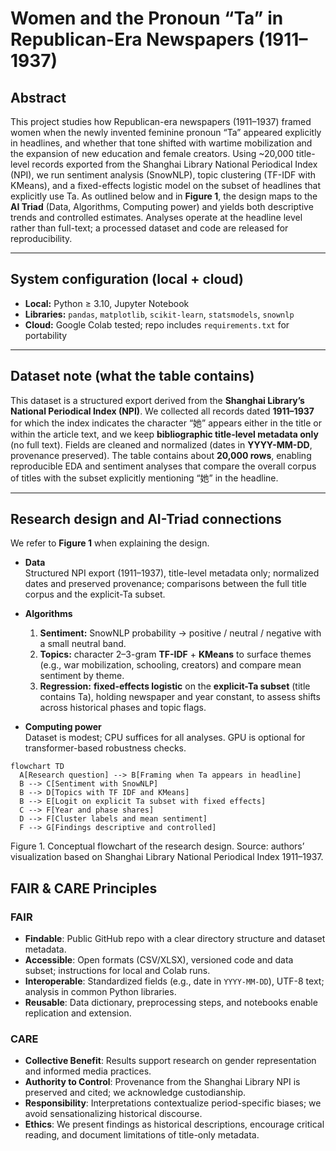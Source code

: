 # Women and the Pronoun “Ta” in Republican-Era Newspapers (1911–1937)

## Abstract
This project studies how Republican-era newspapers (1911–1937) framed women when the newly invented feminine pronoun “Ta” appeared explicitly in headlines, and whether that tone shifted with wartime mobilization and the expansion of new education and female creators. Using ~20,000 title-level records exported from the Shanghai Library National Periodical Index (NPI), we run sentiment analysis (SnowNLP), topic clustering (TF-IDF with KMeans), and a fixed-effects logistic model on the subset of headlines that explicitly use Ta. As outlined below and in **Figure 1**, the design maps to the **AI Triad** (Data, Algorithms, Computing power) and yields both descriptive trends and controlled estimates. Analyses operate at the headline level rather than full-text; a processed dataset and code are released for reproducibility.

---

## System configuration (local + cloud)
- **Local:** Python ≥ 3.10, Jupyter Notebook
- **Libraries:** `pandas`, `matplotlib`, `scikit-learn`, `statsmodels`, `snownlp`
- **Cloud:** Google Colab tested; repo includes `requirements.txt` for portability

---

## Dataset note (what the table contains)
This dataset is a structured export derived from the **Shanghai Library’s National Periodical Index (NPI)**. We collected all records dated **1911–1937** for which the index indicates the character “她” appears either in the title or within the article text, and we keep **bibliographic title-level metadata only** (no full text). Fields are cleaned and normalized (dates in **YYYY-MM-DD**, provenance preserved). The table contains about **20,000 rows**, enabling reproducible EDA and sentiment analyses that compare the overall corpus of titles with the subset explicitly mentioning “她” in the headline.

---

## Research design and AI-Triad connections
We refer to **Figure 1** when explaining the design.

- **Data**  
  Structured NPI export (1911–1937), title-level metadata only; normalized dates and preserved provenance; comparisons between the full title corpus and the explicit-Ta subset.

- **Algorithms**  
  1) **Sentiment:** SnowNLP probability → positive / neutral / negative with a small neutral band.  
  2) **Topics:** character 2–3-gram **TF-IDF** + **KMeans** to surface themes (e.g., war mobilization, schooling, creators) and compare mean sentiment by theme.  
  3) **Regression:** **fixed-effects logistic** on the **explicit-Ta subset** (title contains Ta), holding newspaper and year constant, to assess shifts across historical phases and topic flags.

- **Computing power**  
  Dataset is modest; CPU suffices for all analyses. GPU is optional for transformer-based robustness checks.

```mermaid
flowchart TD
  A[Research question] --> B[Framing when Ta appears in headline]
  B --> C[Sentiment with SnowNLP]
  B --> D[Topics with TF IDF and KMeans]
  B --> E[Logit on explicit Ta subset with fixed effects]
  C --> F[Year and phase shares]
  D --> F[Cluster labels and mean sentiment]
  F --> G[Findings descriptive and controlled]
```
Figure 1. Conceptual flowchart of the research design. Source: authors’ visualization based on Shanghai Library National Periodical Index 1911–1937.



## FAIR & CARE Principles

### FAIR
- **Findable**: Public GitHub repo with a clear directory structure and dataset metadata.
- **Accessible**: Open formats (CSV/XLSX), versioned code and data subset; instructions for local and Colab runs.
- **Interoperable**: Standardized fields (e.g., date in `YYYY-MM-DD`), UTF-8 text; analysis in common Python libraries.
- **Reusable**: Data dictionary, preprocessing steps, and notebooks enable replication and extension.

### CARE
- **Collective Benefit**: Results support research on gender representation and informed media practices.
- **Authority to Control**: Provenance from the Shanghai Library NPI is preserved and cited; we acknowledge custodianship.
- **Responsibility**: Interpretations contextualize period-specific biases; we avoid sensationalizing historical discourse.
- **Ethics**: We present findings as historical descriptions, encourage critical reading, and document limitations of title-only metadata.
